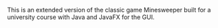 This is an extended version of the classic game Minesweeper built for a university course with Java and JavaFX for the GUI.
